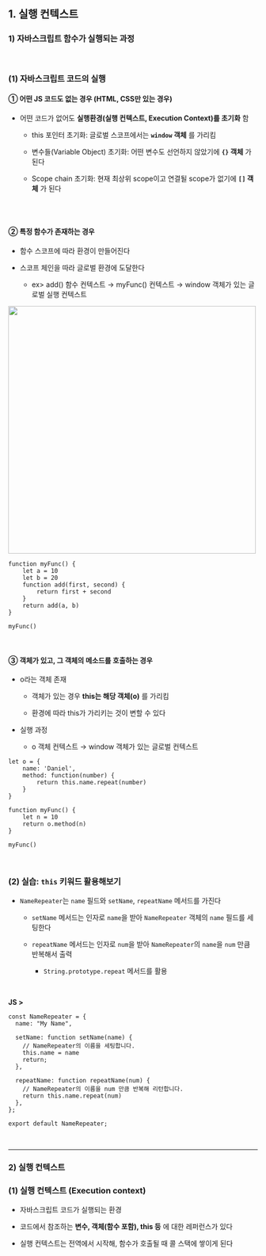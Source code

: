 ## 1. 실행 컨텍스트
### 1) 자바스크립트 함수가 실행되는 과정
<br>

### (1) 자바스크립트 코드의 실행
#### ① 어떤 JS 코드도 없는 경우 (HTML, CSS만 있는 경우)   

   * 어떤 코드가 없어도 __실행환경(실행 컨텍스트, Execution Context)를 초기화__ 함

      * this 포인터 초기화: 글로벌 스코프에서는 __```window``` 객체__ 를 가리킴
   
      * 변수들(Variable Object) 초기화: 어떤 변수도 선언하지 않았기에 __```{}``` 객체__ 가 된다
   
      * Scope chain 초기화: 현재 최상위 scope이고 연결될 scope가 없기에 __```[]``` 객체__ 가 된다

<br>
<br>

#### ② 특정 함수가 존재하는 경우

   * 함수 스코프에 따라 환경이 만들어진다

   * 스코프 체인을 따라 글로벌 환경에 도달한다

      * ex> add() 함수 컨텍스트 → myFunc() 컨텍스트  →  window 객체가 있는 글로벌 실행 컨텍스트

<img src="https://user-images.githubusercontent.com/108077414/192738231-f883f35c-feb3-49dc-a026-80d780e44154.jpg" width="500px" />

```
function myFunc() {
    let a = 10
    let b = 20
    function add(first, second) {
        return first + second
    }
    return add(a, b)
}

myFunc()
```

<br>

#### ③ 객체가 있고, 그 객체의 메소드를 호출하는 경우
* o라는 객체 존재

   * 객체가 있는 경우 __this는 해당 객체(o)__ 를 가리킴

   * 환경에 따라 this가 가리키는 것이 변할 수 있다

* 실행 과정

   * o 객체 컨텍스트 → window 객체가 있는 글로벌 컨텍스트

```
let o = {
    name: 'Daniel',
    method: function(number) {
        return this.name.repeat(number)
    }
}

function myFunc() {
    let n = 10
    return o.method(n)
}

myFunc()
```

<br>

### (2) 실습: ```this``` 키워드 활용해보기
* ```NameRepeater```는 ```name``` 필드와 ```setName```, ```repeatName``` 메서드를 가진다

   * ```setName``` 메서드는 인자로 ```name```을 받아 ```NameRepeater``` 객체의 ```name``` 필드를 세팅한다

   * ```repeatName``` 메서드는 인자로 ```num```을 받아 ```NameRepeater```의 ```name```을 ```num``` 만큼 반복해서 출력

      * ```String.prototype.repeat``` 메서드를 활용
<br>

__JS >__
```
const NameRepeater = {
  name: "My Name",
  
  setName: function setName(name) {
    // NameRepeater의 이름을 세팅합니다.
    this.name = name
    return;
  },
  
  repeatName: function repeatName(num) {
    // NameRepeater의 이름을 num 만큼 반복해 리턴합니다.
    return this.name.repeat(num)
  },
};

export default NameRepeater;
```

<br>
<hr>

### 2) 실행 컨텍스트
### (1) 실행 컨텍스트 (Execution context)
* 자바스크립트 코드가 실행되는 환경

* 코드에서 참조하는 __변수, 객체(함수 포함), this 등__ 에 대한 레퍼런스가 있다

* 실행 컨텍스트는 전역에서 시작해, 함수가 호출될 때 콜 스택에 쌓이게 된다


